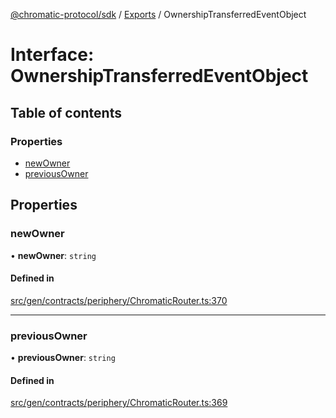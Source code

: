 [@chromatic-protocol/sdk](../README.md) / [Exports](../modules.md) / OwnershipTransferredEventObject

# Interface: OwnershipTransferredEventObject

## Table of contents

### Properties

- [newOwner](OwnershipTransferredEventObject.md#newowner)
- [previousOwner](OwnershipTransferredEventObject.md#previousowner)

## Properties

### newOwner

• **newOwner**: `string`

#### Defined in

[src/gen/contracts/periphery/ChromaticRouter.ts:370](https://github.com/chromatic-protocol/sdk/blob/11a9f76/src/gen/contracts/periphery/ChromaticRouter.ts#L370)

___

### previousOwner

• **previousOwner**: `string`

#### Defined in

[src/gen/contracts/periphery/ChromaticRouter.ts:369](https://github.com/chromatic-protocol/sdk/blob/11a9f76/src/gen/contracts/periphery/ChromaticRouter.ts#L369)
